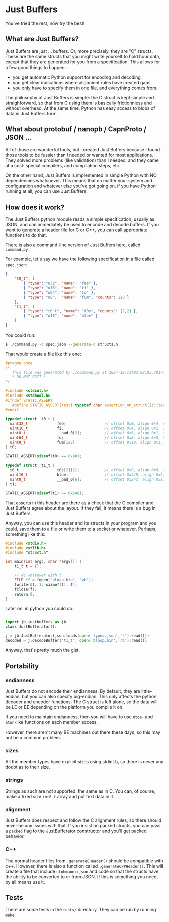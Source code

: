 # Just Buffers

You've tried the rest, now try the best!

## What are Just Buffers?

Just Buffers are just ... buffers. Or, more precisely, they are "C"
structs. These are the same structs that you might write yourself
to hold hour data, except that they are generated for you from a
specification. This allows for a few good things to happen:

* you get automatic Python support for encoding and decoding
* you get clear indications where alignment rules have created gaps
* you only have to specify them in one file, and everything comes
  from.

The philosophy of Just Buffers is simple: the C struct is kept
simple and straighforward, so that from C using them is basically
frictionnless and without overhead. At the same time, Python has
easy access to blobs of data in Just Buffers form.

## What about protobuf / nanopb / CapnProto / JSON ...

All of those are wonderful tools, but I created Just Buffers because
I found those tools to be fussier than I needed or wanted for most
applications. They solved more problems (like validation) than I
needed, and they came at a cost: special compilers, and compilation
steps, etc.

On the other hand, Just Buffers is implemented in simple Python
with NO dependencies whatsoever. This means that no matter your
system and configuration and whatever else you've got going on,
if you have Python running at all, you can use Just Buffers.

## How does it work?

The Just Buffers python module reads a simple specification,
usually as JSON, and can immediately be used to encode and decode
buffers. If you want to generate a header file for C or C++,
you can call appropriate functions to do that.

There is also a command-line version of Just Buffers here, called
`command.py`

For example, let's say we have the following specification in a file called `spec.json`:

```json
{
    "t0_t": [
        { "type": "u32", "name": "fee" },
        { "type": "u16", "name": "fi" },
        { "type": "u64", "name": "fo" },
        { "type": "u8",  "name": "fum", "counts": 128 }
    ],
    "t1_t": [
        { "type": "t0_t", "name": "t0s", "counts": [2,2] },
        { "type": "u16", "name": "blee" }
    ]
}
```

You could run:

```sh
$ ./command.py -c spec.json --generate-c structs.h
```

That would create a file like this one:
```c
#pragma once
/* 
   This file was generated by ./command.py at 2024-12-11T03:02:03.701712
   * DO NOT EDIT *
*/

#include <stdint.h>
#include <stdbool.h>
#ifndef STATIC_ASSERT
   #define STATIC_ASSERT(test) typedef char assertion_on_struct[(!!(test))*2-1]
#endif
    
typedef struct  t0_t {
  uint32_t             fee;                 // offset 0x0, align 0x4, size 0x4
  uint16_t             fi;                  // offset 0x4, align 0x2, size 0x2
  uint8_t              __pad_0[2];          // offset 0x6, align 0x1, size 0x2
  uint64_t             fo;                  // offset 0x8, align 0x8, size 0x8
  uint8_t              fum[128];            // offset 0x10, align 0x1, size 0x80
} t0;

STATIC_ASSERT(sizeof(t0) == 0x90);

typedef struct  t1_t {
  t0_t                 t0s[2][2];           // offset 0x0, align 0x8, size 0x240
  uint16_t             blee;                // offset 0x240, align 0x2, size 0x2
  uint8_t              __pad_0[6];          // offset 0x242, align 0x1, size 0x6
} t1;

STATIC_ASSERT(sizeof(t1) == 0x248);
```

That asserts in this header are there as a check that the C compiler and
Just Buffers agree about the layout. If they fail, it means there is a 
bug in Just Buffers.

Anyway, you can use this header and its structs in your program and you could,
save them to a file or write them to a socket or whatever. Perhaps, something
like this:

```c
#include <stdio.h>
#include <stlib.h>
#include "struct.h"

int main(int argc, char *argv[]) {
    t1_t t = {};

    // do whatever with t
    FILE *f = fopen("bloop.bin", "wb");
    fwrite(&t, 1, sizeof(t), f);
    fclose(f);
    return 0;
}
```

Later on, in python you could do:
```python

import jb.justbuffers as jb
class JustBufferator():

j = jb.JustBufferator(json.loads(open('types.json','r').read()))
decoded = j.decodeBuffer('t1_t', open('bloop.bin','rb').read())
```

Anyway, that's pretty much the gist.

## Portability

### endianness

Just Buffers do not encode their endianness. By default, they are 
little-endian, but you can also specify big-endian. This only affects
the python decoder and encoder functions. The C struct is left alone,
so the data will be LE or BE depending on the platform you compile it
on.

If you need to maintain endianness, then you will have to use `ntoa`-
and `aton`-like functions on each member access.

However, there aren't many BE machines out there these days, so this
may not be a common problem.

### sizes

All the member types have explicit sizes using stdint.h, so there is
never any doubt as to their size.

### strings

Strings as such are not supported, the same as in C. You can, of course,
make a fixed size `int8_t` array and put text data in it.

### alignment

Just Buffers does respect and follow the C alignment rules, so there
should never be any issues with that. If you insist on packed structs,
you can pass a `packed` flag to the JustBufferator constructor and 
you'll get packed behavior.

### C++

The normal header files from `.generateCHeader()` should be compatible
with c++. However, there is also a function called `.generateCPPHeader()`.
This will create a file that include `nlohmann::json` and code so that
the structs have the ability to be converted to or from JSON. If this is
something you need, by all means use it.

## Tests

There are some tests in the `tests/` directory. They can be run by
running `make`. 

